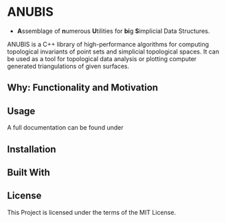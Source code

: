 # ANUBIS
* **A**ssemblage of **n**umerous **U**tilities for **bi**g **S**implicial Data Structures.

ANUBIS is a C++ library of high-performance algorithms for computing topological invariants of point sets and simplicial topological spaces. It can be used as a tool for topological data analysis or plotting computer generated triangulations of given surfaces.

## Why: Functionality and Motivation


## Usage
A full documentation can be found under

## Installation

## Built With

## License
This Project is licensed under the terms of the MIT License.
